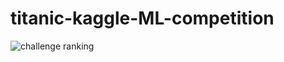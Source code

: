 # titanic-kaggle-ML-competition
![challenge ranking](https://user-images.githubusercontent.com/55531728/120501823-807c5300-c3f4-11eb-8ca6-6676e4b01aba.png)
